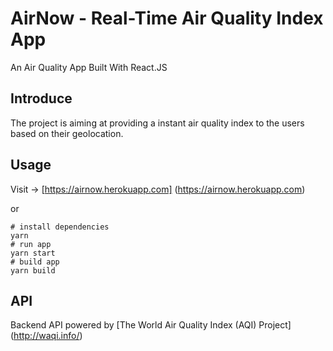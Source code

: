 # AirNow - Real-Time Air Quality Index App
An Air Quality App Built With React.JS

## Introduce
The project is aiming at providing a instant air quality index to the users based on their geolocation. 

## Usage
Visit -> [https://airnow.herokuapp.com]
(https://airnow.herokuapp.com)

or

``` shell
# install dependencies
yarn 
# run app
yarn start
# build app
yarn build
```

## API
Backend API powered by [The World Air Quality Index (AQI) Project]
(http://waqi.info/)
